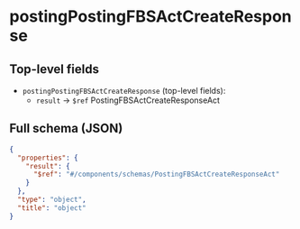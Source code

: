 # postingPostingFBSActCreateResponse

## Top-level fields
- `postingPostingFBSActCreateResponse` (top-level fields):
  - `result` → `$ref` PostingFBSActCreateResponseAct

## Full schema (JSON)
```json
{
  "properties": {
    "result": {
      "$ref": "#/components/schemas/PostingFBSActCreateResponseAct"
    }
  },
  "type": "object",
  "title": "object"
}
```
